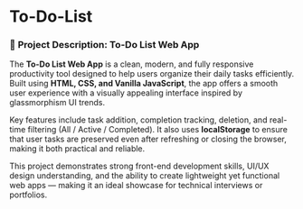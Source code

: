 # To-Do-List
### 📌 **Project Description: To-Do List Web App**

The **To-Do List Web App** is a clean, modern, and fully responsive productivity tool designed to help users organize their daily tasks efficiently. Built using **HTML, CSS, and Vanilla JavaScript**, the app offers a smooth user experience with a visually appealing interface inspired by glassmorphism UI trends.

Key features include task addition, completion tracking, deletion, and real-time filtering (All / Active / Completed). It also uses **localStorage** to ensure that user tasks are preserved even after refreshing or closing the browser, making it both practical and reliable.

This project demonstrates strong front-end development skills, UI/UX design understanding, and the ability to create lightweight yet functional web apps — making it an ideal showcase for technical interviews or portfolios.

